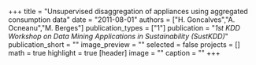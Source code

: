 +++
title = "Unsupervised disaggregation of appliances using aggregated consumption data"
date = "2011-08-01"
authors = ["H. Goncalves","A. Ocneanu","M. Berges"]
publication_types = ["1"]
publication = "_1st KDD Workshop on Data Mining Applications in Sustainability (SustKDD)_"
publication_short = ""
image_preview = ""
selected = false
projects = []
math = true
highlight = true
[header]
image = ""
caption = ""
+++


